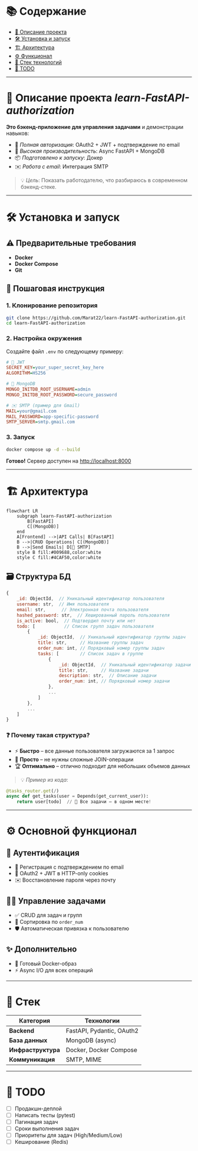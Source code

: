 # 📚 Содержание  
- [🚀 Описание проекта](#🚀-описание-проекта-learn-fastapi-authorization)  
- [🛠 Установка и запуск](#🛠-установка-и-запуск)
- [🏗 Архитектура](#🏗-архитектура)
- [⚙️ Функционал](#⚙️-основной-функционал)  
- [🧰 Стек технологий](#🧰-стек)
- [📝 TODO](#📝-todo)

---
# 🚀 Описание проекта *learn-FastAPI-authorization*  
**Это бэкенд-приложение для управления задачами** и демонстрации навыков:  
- 🔐 *Полная авторизация*: OAuth2 + JWT + подтверждение по email  
- 🚀 *Высокая производительность*: Async FastAPI + MongoDB  
- 📦 *Подготовлено к запуску*: Докер  
- ✉️ *Работа с email*: Интеграция SMTP  

> 💡 *Цель*: Показать работодателю, что  разбираюсь в современном бэкенд-стеке.

---

# 🛠 Установка и запуск  

## ⚠️ Предварительные требования  
- **Docker**
- **Docker Compose**
- **Git**  

## 🚦 Пошаговая инструкция  

### 1. Клонирование репозитория  
```bash
git clone https://github.com/Marat22/learn-FastAPI-authorization.git
cd learn-FastAPI-authorization
```

### 2. Настройка окружения  
Создайте файл `.env` по следующему примеру:  
```ini
# 🔑 JWT
SECRET_KEY=your_super_secret_key_here
ALGORITHM=HS256

# 🍃 MongoDB
MONGO_INITDB_ROOT_USERNAME=admin
MONGO_INITDB_ROOT_PASSWORD=secure_password

# ✉️ SMTP (пример для Gmail)
MAIL=your@gmail.com
MAIL_PASSWORD=app-specific-password
SMTP_SERVER=smtp.gmail.com
```

### 3. Запуск  
```bash
docker compose up -d --build
```
**Готово!** Сервер доступен на [http://localhost:8000](http://localhost:8000)  
 

---

# 🏗 Архитектура  
```mermaid
flowchart LR
    subgraph learn-FastAPI-authorization
        B[FastAPI]
        C[(MongoDB)]
    end
    A[Frontend] -->|API Calls| B[FastAPI]
    B -->|CRUD Operations| C[(MongoDB)]
    B -->|Send Emails| D[📧 SMTP]
    style B fill:#009688,color:white
    style C fill:#4CAF50,color:white
```

## 🗃 Структура БД  
```javascript
{
    _id: ObjectId,  // Уникальный идентификатор пользователя
    username: str,  // Имя пользователя
    email: str,      // Электронная почта пользователя
    hashed_password: str,  // Хешированный пароль пользователя
    is_active: bool,  // Подтвердил почту или нет
    todo: [           // Список групп задач пользователя
        {
            _id: ObjectId,  // Уникальный идентификатор группы задач
            title: str,     // Название группы задач
            order_num: int, // Порядковый номер группы задач
            tasks: [        // Список задач в группе
                {
                    _id: ObjectId,  // Уникальный идентификатор задачи
                    title: str,     // Название задачи
                    description: str,  // Описание задачи
                    order_num: int, // Порядковый номер задачи
                },
                ...
            ]
        },
        ...
    ]
}
```

### ❓ Почему такая структура?  
- ⚡ **Быстро** – все данные пользователя загружаются за 1 запрос  
- 🧩 **Просто** – не нужны сложные JOIN-операции  
- 🏆 **Оптимально** – отлично подходит для небольших объемов данных  

> 💡 *Пример из кода*:  
```python
@tasks_router.get(/)
async def get_tasks(user = Depends(get_current_user)):
    return user[todo]  // 🎯 Все задачи – в одном месте!
```

---

# ⚙️ Основной функционал  

## 🔐 Аутентификация  
- 📝 Регистрация с подтверждением по email  
- 🔑 OAuth2 + JWT в HTTP-only cookies  
- ✉️ Восстановление пароля через почту  

## 👨‍💻 Управление задачами  
- ✅ CRUD для задач и групп  
- 🔄 Сортировка по `order_num`  
- 🛡 Автоматическая привязка к пользователю  

## ✨ Дополнительно  
- 🐳 Готовый Docker-образ  
- ⚡ Async I/O для всех операций  

---

# 🧰 Стек  
| Категория | Технологии |  
|-----------|------------|  
| **Backend** | FastAPI, Pydantic, OAuth2 |  
| **База данных** | MongoDB (async) |  
| **Инфраструктура** | Docker, Docker Compose |  
| **Коммуникация** | SMTP, MIME |  

---

# 📝 TODO  
- [ ] Продакшн-деплой  
- [ ] Написать тесты (pytest)  
- [ ] Пагинация задач  
- [ ] Сроки выполнения задач  
- [ ] Приоритеты для задач (High/Medium/Low)  
- [ ] Кеширование (Redis)  
